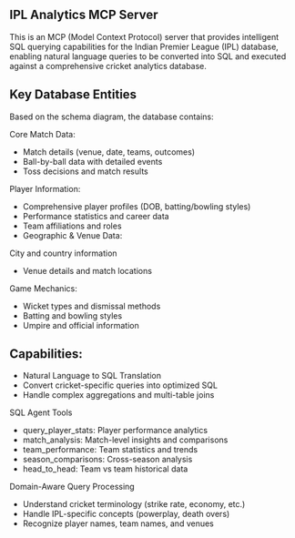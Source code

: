 ## IPL Analytics MCP Server

This is an MCP (Model Context Protocol) server that provides intelligent SQL querying capabilities for the Indian Premier League (IPL) database, enabling natural language queries to be converted into SQL and executed against a comprehensive cricket analytics database.

## Key Database Entities

Based on the schema diagram, the database contains:

Core Match Data:

- Match details (venue, date, teams, outcomes)
- Ball-by-ball data with detailed events
- Toss decisions and match results

Player Information:

- Comprehensive player profiles (DOB, batting/bowling styles)
- Performance statistics and career data
- Team affiliations and roles
- Geographic & Venue Data:

City and country information

- Venue details and match locations

Game Mechanics:

- Wicket types and dismissal methods
- Batting and bowling styles
- Umpire and official information

## Capabilities:

- Natural Language to SQL Translation
- Convert cricket-specific queries into optimized SQL
- Handle complex aggregations and multi-table joins

SQL Agent Tools

- query_player_stats: Player performance analytics
- match_analysis: Match-level insights and comparisons
- team_performance: Team statistics and trends
- season_comparisons: Cross-season analysis
- head_to_head: Team vs team historical data

Domain-Aware Query Processing
- Understand cricket terminology (strike rate, economy, etc.)
- Handle IPL-specific concepts (powerplay, death overs)
- Recognize player names, team names, and venues